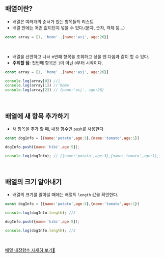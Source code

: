 ## 배열이란?
- 배열은 여러개의 순서가 있는 항목들의 리스트
- 배열 안에는 어떤 값이던지 넣을 수 있다.(문자, 숫자, 객체 등...)

```javascript
const array = [1, 'home' ,{name:'asj', age:26}]


```

<br>

- 배열을 선언하고 나서 n번째 항목을 조회하고 싶을 땐 다음과 같이 할 수 있다.
- **주의할 점:** 첫번째 항목은 ```1```이 아닌 ```0```부터 시작이다.

```javascript
const array = [1, 'home' ,{name:'asj', age:26}]

console.log(array[0]) //1
console.log(array[1]) //'home'
console.log(array[2]) // {name:'asj', age:26}

```

<br>

## 배열에 새 항목 추가하기
- 새 항목을 추가 할 때, 내장 함수인 ```push```를 사용한다.

```javascript
const dogInfo = [{name:'potato',age:3},{name:'tomato',age:1}]

dogInfo.push({name:'bibi',age:5});

console.log(dogInfo); // [{name:'potato',age:3},{name:'tomato',age:1},{name:'bibi',age:5}]

```

<br>


## 배열의 크기 알아내기
- 배열의 크기를 알아낼 때에는 배열의 ```length``` 값을 확인한다.

```javascript
const dogInfo = [{name:'potato',age:3},{name:'tomato',age:1}]

console.log(dogInfo.length); //2

dogInfo.push({name:'bibi',age:5});

console.log(dogInfo.length); //3

```

<br>

  [배열 내장함수 자세히 보기🔎](내장함수.md)

